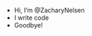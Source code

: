 - Hi, I’m @ZacharyNelsen
- I write code
- Goodbye!

<!---
ZacharyNelsen/ZacharyNelsen is a ✨ special ✨ repository because its `README.md` (this file) appears on your GitHub profile.
You can click the Preview link to take a look at your changes.
--->
